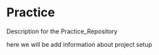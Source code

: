 # Practice
Description for the Practice_Repository

here we will be add information about project setup
